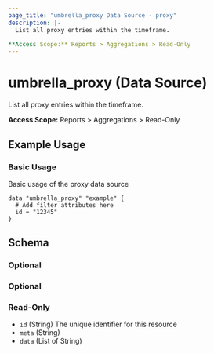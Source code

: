 ```yaml
---
page_title: "umbrella_proxy Data Source - proxy"
description: |-
  List all proxy entries within the timeframe.

**Access Scope:** Reports > Aggregations > Read-Only
---
```


# umbrella_proxy (Data Source)

List all proxy entries within the timeframe.

**Access Scope:** Reports > Aggregations > Read-Only

## Example Usage


### Basic Usage

Basic usage of the proxy data source

```hcl
data "umbrella_proxy" "example" {
  # Add filter attributes here
  id = "12345"
}
```



## Schema

### Optional



### Optional



### Read-Only

- `id` (String) The unique identifier for this resource
- `meta` (String) 
- `data` (List of String) 



